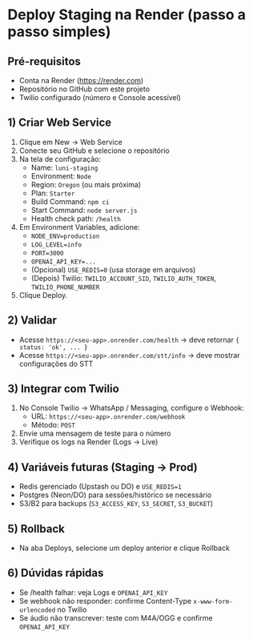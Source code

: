 # Deploy Staging na Render (passo a passo simples)

## Pré-requisitos
- Conta na Render (https://render.com)
- Repositório no GitHub com este projeto
- Twilio configurado (número e Console acessível)

## 1) Criar Web Service
1. Clique em New → Web Service
2. Conecte seu GitHub e selecione o repositório
3. Na tela de configuração:
   - Name: `luni-staging`
   - Environment: `Node`
   - Region: `Oregon` (ou mais próxima)
   - Plan: `Starter`
   - Build Command: `npm ci`
   - Start Command: `node server.js`
   - Health check path: `/health`
4. Em Environment Variables, adicione:
   - `NODE_ENV=production`
   - `LOG_LEVEL=info`
   - `PORT=3000`
   - `OPENAI_API_KEY=...`
   - (Opcional) `USE_REDIS=0` (usa storage em arquivos)
   - (Depois) Twilio: `TWILIO_ACCOUNT_SID`, `TWILIO_AUTH_TOKEN`, `TWILIO_PHONE_NUMBER`
5. Clique Deploy.

## 2) Validar
- Acesse `https://<seu-app>.onrender.com/health` → deve retornar `{ status: 'ok', ... }`
- Acesse `https://<seu-app>.onrender.com/stt/info` → deve mostrar configurações do STT

## 3) Integrar com Twilio
1. No Console Twilio → WhatsApp / Messaging, configure o Webhook:
   - URL: `https://<seu-app>.onrender.com/webhook`
   - Método: `POST`
2. Envie uma mensagem de teste para o número
3. Verifique os logs na Render (Logs → Live)

## 4) Variáveis futuras (Staging → Prod)
- Redis gerenciado (Upstash ou DO) e `USE_REDIS=1`
- Postgres (Neon/DO) para sessões/histórico se necessário
- S3/B2 para backups (`S3_ACCESS_KEY`, `S3_SECRET`, `S3_BUCKET`)

## 5) Rollback
- Na aba Deploys, selecione um deploy anterior e clique Rollback

## 6) Dúvidas rápidas
- Se /health falhar: veja Logs e `OPENAI_API_KEY`
- Se webhook não responder: confirme Content-Type `x-www-form-urlencoded` no Twilio
- Se áudio não transcrever: teste com M4A/OGG e confirme `OPENAI_API_KEY`

